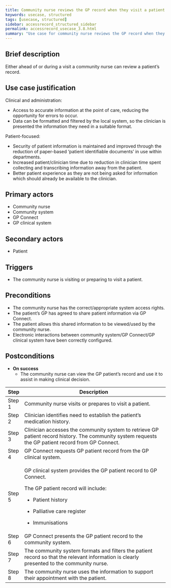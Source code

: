 ```yaml
---
title: Community nurse reviews the GP record when they visit a patient
keywords: usecase, structured
tags: [usecase, structured] 
sidebar: accessrecord_structured_sidebar
permalink: accessrecord_usecase_3.8.html
summary: "Use case for community nurse reviews the GP record when they visit a patient"
---
```


## Brief description
Either ahead of or during a visit a community nurse can review a patient’s record.

## Use case justification
Clinical and administration:
-   Access to accurate information at the point of care, reducing the opportunity for errors to occur.
-   Data can be formatted and filtered by the local system, so the clinician is presented the information they need in a suitable format.

Patient-focused:
-   Security of patient information is maintained and improved through the reduction of paper-based ‘patient identifiable documents’ in use within departments.
-   Increased patient/clinician time due to reduction in clinician time spent collecting and transcribing information away from the patient.
-   Better patient experience as they are not being asked for information which should already be available to the clinician.

## Primary actors
-   Community nurse
-   Community system
-   GP Connect
-   GP clinical system

## Secondary actors
-   Patient

## Triggers
-   The community nurse is visiting or preparing to visit a patient.

## Preconditions
-   The community nurse has the correct/appropriate system access rights.
-   The patient’s GP has agreed to share patient information via GP Connect.
-   The patient allows this shared information to be viewed/used by the community nurse.
-   Electronic interactions between community system/GP Connect/GP clinical system have been correctly configured.

## Postconditions
-   **On success**
    - The community nurse can view the GP patient’s record and use it to assist in making clinical decision.

<table>
<thead>
<tr class="header">
<th style="width:10%">Step</th>
<th>Description</th>
</tr>
</thead>
<tbody>
<tr class="odd">
<td>Step 1</td>
<td>Community nurse visits or prepares to visit a patient.</td>
</tr>
<tr class="even">
<td>Step 2</td>
<td>Clinician identifies need to establish the patient’s medication history.</td>
</tr>
<tr class="odd">
<td>Step 3</td>
<td>Clinician accesses the community system to retrieve GP patient record history. The community system requests the GP patient record from GP Connect.</td>
</tr>
<tr class="even">
<td>Step 4</td>
<td>GP Connect requests GP patient record from the GP clinical system.</td>
</tr>
<tr class="odd">
<td>Step 5</td>
<td><p>GP clinical system provides the GP patient record to GP Connect.</p>
<p>The GP patient record will include:</p>
<ul>
<li><p>Patient history</p></li>
<li><p>Palliative care register</p></li>
<li><p>Immunisations</p></li>
</ul></td>
</tr>
<tr class="even">
<td>Step 6</td>
<td>GP Connect presents the GP patient record to the community system.</td>
</tr>
<tr class="odd">
<td>Step 7</td>
<td>The community system formats and filters the patient record so that the relevant information is clearly presented to the community nurse.</td>
</tr>
<tr class="even">
<td>Step 8</td>
<td>The community nurse uses the information to support their appointment with the patient.</td>
</tr>
</tbody>
</table>
